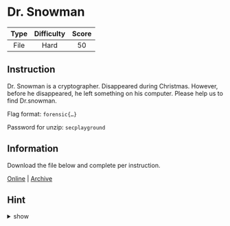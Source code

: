 # Dr. Snowman

| Type | Difficulty | Score |
| :--: | :--------: | :---: |
| File |    Hard    |  50   |

## Instruction

Dr. Snowman is a cryptographer. Disappeared during Christmas. However,
before he disappeared, he left something on his computer. Please help us to find Dr.snowman.

Flag format: `forensic{…}`

Password for unzip: `secplayground`

## Information

Download the file below and complete per instruction.

[Online](https://storage.googleapis.com/secplayground-event/merrychristmas2022/forensic/drsnowman_evidence.zip) | [Archive](drsnowman_evidence.zip)

## Hint

<details>
<summary>show</summary>
Sonic Virtualizer
</details>
